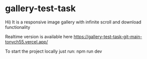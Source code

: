 # gallery-test-task
Hi) It is a responsive image gallery with infinite scroll and download functionality

Realtime version is available here https://gallery-test-task-git-main-tonych55.vercel.app/

To start the project locally just run: npm run dev
